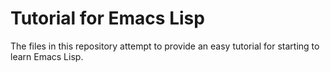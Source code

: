 # Tutorial for Emacs Lisp

The files in this repository attempt to provide an easy tutorial for
starting to learn Emacs Lisp.
